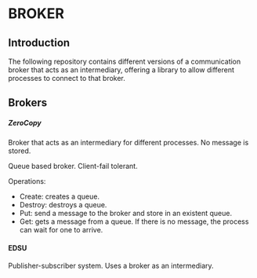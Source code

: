 # BROKER
## Introduction
The following repository contains different versions of a communication broker that acts as an intermediary, offering a library to allow different processes to connect to that broker.

## Brokers
##### ZeroCopy
<p>Broker that acts as an intermediary for different processes. No message is stored.</p>
<p>Queue based broker. Client-fail tolerant.</p>
<p>Operations:</p>
<ul>
<li>Create: creates a queue.</li>
<li>Destroy: destroys a queue.</li>
<li>Put: send a message to the broker and store in an existent queue.</li>
<li>Get: gets a message from a queue. If there is no message, the process can wait for one to arrive.</li>
</ul>

#### EDSU
<p>Publisher-subscriber system. Uses a broker as an intermediary.</p>